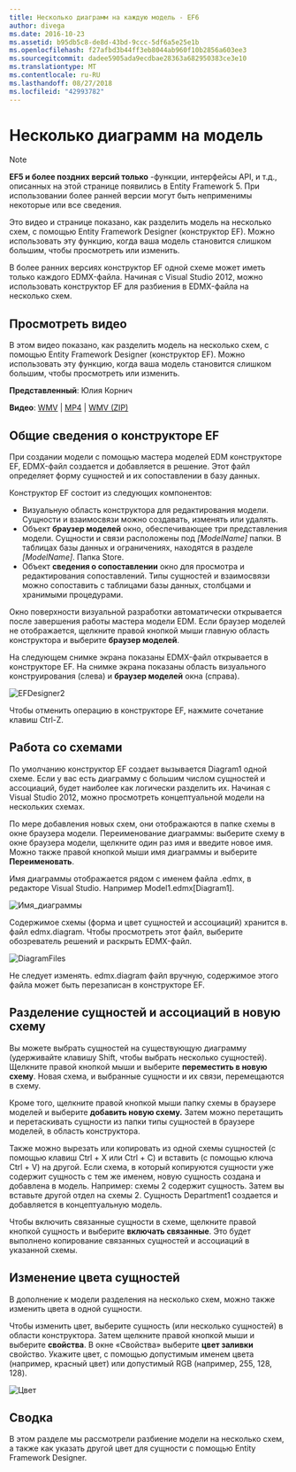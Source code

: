 ```yaml
---
title: Несколько диаграмм на каждую модель - EF6
author: divega
ms.date: 2016-10-23
ms.assetid: b95db5c8-de8d-43bd-9ccc-5df6a5e25e1b
ms.openlocfilehash: f27afbd3b44ff3eb8044ab960f10b2856a603ee3
ms.sourcegitcommit: dadee5905ada9ecdbae28363a682950383ce3e10
ms.translationtype: MT
ms.contentlocale: ru-RU
ms.lasthandoff: 08/27/2018
ms.locfileid: "42993782"
---
```

# <a name="multiple-diagrams-per-model"></a>Несколько диаграмм на модель
> [!NOTE]
> **EF5 и более поздних версий только** -функции, интерфейсы API, и т.д., описанных на этой странице появились в Entity Framework 5. При использовании более ранней версии могут быть неприменимы некоторые или все сведения.

Это видео и странице показано, как разделить модель на несколько схем, с помощью Entity Framework Designer (конструктор EF). Можно использовать эту функцию, когда ваша модель становится слишком большим, чтобы просмотреть или изменить.

В более ранних версиях конструктор EF одной схеме может иметь только каждого EDMX-файла. Начиная с Visual Studio 2012, можно использовать конструктор EF для разбиения в EDMX-файла на несколько схем.

## <a name="watch-the-video"></a>Просмотреть видео
В этом видео показано, как разделить модель на несколько схем, с помощью Entity Framework Designer (конструктор EF). Можно использовать эту функцию, когда ваша модель становится слишком большим, чтобы просмотреть или изменить.

**Представленный**: Юлия Корнич

**Видео**: [WMV](http://download.microsoft.com/download/5/C/2/5C2B52AB-5532-426F-B078-1E253341B5FA/HDI-ITPro-MSDN-winvideo-multiplediagrams.wmv) | [MP4](http://download.microsoft.com/download/5/C/2/5C2B52AB-5532-426F-B078-1E253341B5FA/HDI-ITPro-MSDN-mp4video-multiplediagrams.m4v) | [WMV (ZIP)](http://download.microsoft.com/download/5/C/2/5C2B52AB-5532-426F-B078-1E253341B5FA/HDI-ITPro-MSDN-winvideo-multiplediagrams.zip)

## <a name="ef-designer-overview"></a>Общие сведения о конструкторе EF

При создании модели с помощью мастера моделей EDM конструкторе EF, EDMX-файл создается и добавляется в решение. Этот файл определяет форму сущностей и их сопоставлении в базу данных.

Конструктор EF состоит из следующих компонентов:

-   Визуальную область конструктора для редактирования модели. Сущности и взаимосвязи можно создавать, изменять или удалять.
-   Объект **браузер моделей** окно, обеспечивающее три представления модели.  Сущности и связи расположены под *\[ModelName\]* папки. В таблицах базы данных и ограничениях, находятся в разделе  *\[ModelName\]*. Папка Store.
-   Объект **сведения о сопоставлении** окно для просмотра и редактирования сопоставлений. Типы сущностей и взаимосвязи можно сопоставить с таблицами базы данных, столбцами и хранимыми процедурами. 

Окно поверхности визуальной разработки автоматически открывается после завершения работы мастера модели EDM. Если браузер моделей не отображается, щелкните правой кнопкой мыши главную область конструктора и выберите **браузер моделей**.

На следующем снимке экрана показаны EDMX-файл открывается в конструкторе EF. На снимке экрана показаны область визуального конструирования (слева) и **браузер моделей** окна (справа).

![EFDesigner2](~/ef6/media/efdesigner2.png)

Чтобы отменить операцию в конструкторе EF, нажмите сочетание клавиш Ctrl-Z.

## <a name="working-with-diagrams"></a>Работа со схемами

По умолчанию конструктор EF создает вызывается Diagram1 одной схеме. Если у вас есть диаграмму с большим числом сущностей и ассоциаций, будет наиболее как логически разделить их. Начиная с Visual Studio 2012, можно просмотреть концептуальной модели на нескольких схемах.   

По мере добавления новых схем, они отображаются в папке схемы в окне браузера модели. Переименование диаграммы: выберите схему в окне браузера модели, щелкните один раз имя и введите новое имя.  Можно также правой кнопкой мыши имя диаграммы и выберите **Переименовать**.

Имя диаграммы отображается рядом с именем файла .edmx, в редакторе Visual Studio. Например Model1.edmx\[Diagram1\].

![Имя_диаграммы](~/ef6/media/diagramname.png)

Содержимое схемы (форма и цвет сущностей и ассоциаций) хранится в. файл edmx.diagram. Чтобы просмотреть этот файл, выберите обозреватель решений и раскрыть EDMX-файл. 

![DiagramFiles](~/ef6/media/diagramfiles.png)

Не следует изменять. edmx.diagram файл вручную, содержимое этого файла может быть перезаписан в конструкторе EF.
 
## <a name="splitting-entities-and-associations-into-a-new-diagram"></a>Разделение сущностей и ассоциаций в новую схему

Вы можете выбрать сущностей на существующую диаграмму (удерживайте клавишу Shift, чтобы выбрать несколько сущностей). Щелкните правой кнопкой мыши и выберите **переместить в новую схему**. Новая схема, и выбранные сущности и их связи, перемещаются в схему.

Кроме того, щелкните правой кнопкой мыши папку схемы в браузере моделей и выберите **добавить новую схему.** Затем можно перетащить и перетаскивать сущности из папки типы сущностей в браузере моделей, в область конструктора.

Также можно вырезать или копировать из одной схемы сущностей (с помощью клавиш Ctrl + X или Ctrl + C) и вставить (с помощью ключа Ctrl + V) на другой. Если схема, в который копируются сущности уже содержит сущность с тем же именем, новую сущность создана и добавлена в модель.  Например: схемы 2 содержит сущность. Затем вы вставьте другой отдел на схемы 2. Сущность Department1 создается и добавляется в концептуальную модель.   

Чтобы включить связанные сущности в схеме, щелкните правой кнопкой сущность и выберите **включать связанные**. Это будет выполнено копирование связанных сущностей и ассоциаций в указанной схемы.

## <a name="changing-the-color-of-entities"></a>Изменение цвета сущностей

В дополнение к модели разделения на несколько схем, можно также изменить цвета в одной сущности.

Чтобы изменить цвет, выберите сущность (или несколько сущностей) в области конструктора. Затем щелкните правой кнопкой мыши и выберите **свойства**. В окне «Свойства» выберите **цвет заливки** свойство. Укажите цвет, с помощью допустимым именем цвета (например, красный цвет) или допустимый RGB (например, 255, 128, 128). 

![Цвет](~/ef6/media/color.png)

## <a name="summary"></a>Сводка

В этом разделе мы рассмотрели разбиение модели на несколько схем, а также как указать другой цвет для сущности с помощью Entity Framework Designer. 
